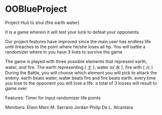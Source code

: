 # OOBlueProject
Project Huǒ tǔ shuǐ (fire earth water)

It is a game wherein it will test your luck to defeat your opponents

Our project features have improved since the main user has endless life until itreaches to the point where he/she loses all hp.
You will battle a randomizer where in you have 3 lives to survive the game

The game is played with three possible elements that represent earth, water, and fire. The earth representing ( 土 ); water is( 水 ), fire with ( 火 )
During the Battle, you will choose which element you will pick to attack the enemy. earth beats water, water beats fire and fire beats earth. every time you lose to the opponent you will lose a life. a total of 3 losses will result to game over

Features:
Timer for input
randomizer
life points

Members:
Elwin Merc M. Serrano 
Jordan Philip De L. Alcantara


